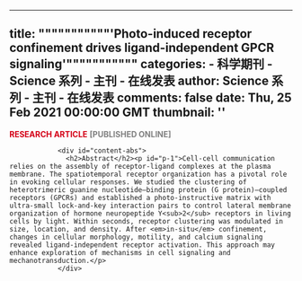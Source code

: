 
---
title: """""""""""'Photo-induced receptor confinement drives ligand-independent GPCR signaling'"""""""""""
categories: 
    - 科学期刊
    - Science 系列 - 主刊 - 在线发表
author: Science 系列 - 主刊 - 在线发表
comments: false
date: Thu, 25 Feb 2021 00:00:00 GMT
thumbnail: ''
---

<div>   
<div id="content-section">
                  <span style="color: #d40016; text-transform: uppercase; font-weight: 700;">Research Article</span>
                  <span style="color: grey; text-transform: uppercase; font-weight: 700;">[Published Online]</span>
                </div>
                
                <div id="content-abs">
                  <h2>Abstract</h2><p id="p-1">Cell-cell communication relies on the assembly of receptor-ligand complexes at the plasma membrane. The spatiotemporal receptor organization has a pivotal role in evoking cellular responses. We studied the clustering of heterotrimeric guanine nucleotide–binding protein (G protein)–coupled receptors (GPCRs) and established a photo-instructive matrix with ultra-small lock-and-key interaction pairs to control lateral membrane organization of hormone neuropeptide Y<sub>2</sub> receptors in living cells by light. Within seconds, receptor clustering was modulated in size, location, and density. After <em>in-situ</em> confinement, changes in cellular morphology, motility, and calcium signaling revealed ligand-independent receptor activation. This approach may enhance exploration of mechanisms in cell signaling and mechanotransduction.</p>
                </div>
                  
</div>
            